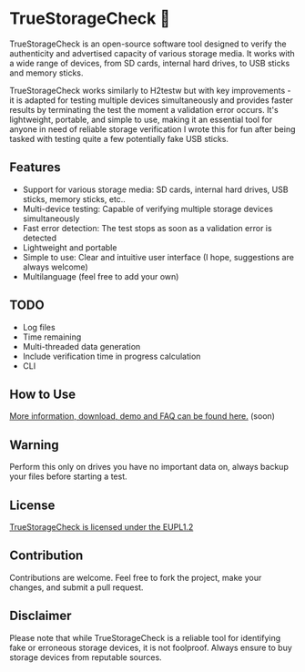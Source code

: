 # TrueStorageCheck 💾

TrueStorageCheck is an open-source software tool designed to verify the authenticity and advertised capacity of various storage media. It works with a wide range of devices, from SD cards, internal hard drives, to USB sticks and memory sticks.

TrueStorageCheck works similarly to H2testw but with key improvements - it is adapted for testing multiple devices simultaneously and provides faster results by terminating the test the moment a validation error occurs. It's lightweight, portable, and simple to use, making it an essential tool for anyone in need of reliable storage verification 
I wrote this for fun after being tasked with testing quite a few potentially fake USB sticks.

## Features

- Support for various storage media: SD cards, internal hard drives, USB sticks, memory sticks, etc..
- Multi-device testing: Capable of verifying multiple storage devices simultaneously
- Fast error detection: The test stops as soon as a validation error is detected
- Lightweight and portable
- Simple to use: Clear and intuitive user interface (I hope, suggestions are always welcome)
- Multilanguage (feel free to add your own)

## TODO

- Log files
- Time remaining
- Multi-threaded data generation
- Include verification time in progress calculation
- CLI

## How to Use

[More information, download, demo and FAQ can be found here.](https://mywk.net/software/true-storage-check) (soon)

## Warning

Perform this only on drives you have no important data on, always backup your files before starting a test.

## License

[TrueStorageCheck is licensed under the EUPL1.2](LICENSE)

## Contribution

Contributions are welcome. Feel free to fork the project, make your changes, and submit a pull request.

## Disclaimer

Please note that while TrueStorageCheck is a reliable tool for identifying fake or erroneous storage devices, it is not foolproof. Always ensure to buy storage devices from reputable sources.
